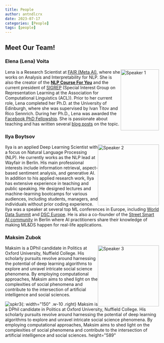 ```yaml
---
title: People
author: antndlcrx
date: 2023-07-17
categories: [People]
tags: [people]
---
```




## Meet Our Team!

### Elena (Lena) Voita

<div style="float: right;">
    <img src="https://i.postimg.cc/zB56DMP6/spkr1.jpg" alt="Speaker 1" width="125px" height="200px" />
</div>

Lena is a Research Scientist at [FAIR (Meta AI)](https://ai.meta.com/), where she works on Analysis and Interpretability for NLP. She is also the creator of the [**NLP Course For You**](https://lena-voita.github.io/nlp_course.html) and the current president of [SIGREP](https://www.sigrep.org/) (Special Interest Group on Representation Learning at the Association for Computational Linguistics (ACL)). Prior to her current role, Lena completed her Ph.D. at the University of Edinburgh, where she was supervised by Ivan Titov and Rico Sennrich. During her Ph.D., Lena was awarded the [Facebook PhD Fellowship](https://research.facebook.com/blog/2020/01/announcing-the-recipients-of-the-2020-facebook-fellowship-awards/). She is passionate about teaching and has written several [blog posts](https://lena-voita.github.io/posts.html) on the topic.

### Ilya Boytsov

<div style="float: right;">
    <img src="https://i.postimg.cc/PfyKYNPC/spkr2.jpg" alt="Speaker 2" width="200px"  height="200px" />
</div>

Ilya is an applied Deep Learning Scientist with a focus on Natural Language Processing (NLP). He currently works as the NLP lead at Wayfair in Berlin. His main professional interests include information retrieval, aspect-based sentiment analysis, and generative AI. In addition to his applied research work, Ilya has extensive experience in teaching and public speaking. He designed lectures and machine-learning bootcamps for various audiences, including students, managers, and individuals without prior coding experience. Ilya was a speaker at several top ML conferences in Europe, including [World Data Summit](https://worlddatasummit.com/) and [DSC Europe](https://datasciconference.com/). He is also a co-founder of the [Street Smart AI community](https://www.meetup.com/street-smart-ai-berlin-meetup/) in Berlin where AI practitioners share their knowledge of making ML&DS happen for real-life applications.

### Maksim Zubok

<div style="float: right;">
    <img src="https://i.postimg.cc/52gFkFWz/spkr3.jpg" alt="Speaker 3" width="200px"  height="200px" />
</div>

Maksim is a DPhil candidate in Politics at Oxford University, Nuffield College. His scholarly pursuits revolve around harnessing the potential of deep learning algorithms to explore and unravel intricate social science phenomena. By employing computational approaches, Maksim aims to shed light on the complexities of social phenomena and contribute to the intersection of artificial intelligence and social sciences.

![spkr3](https://i.postimg.cc/52gFkFWz/spkr3.jpg){: width="150" .w-10 .right}
Maksim is a DPhil candidate in Politics at Oxford University, Nuffield College. His scholarly pursuits revolve around harnessing the potential of deep learning algorithms to explore and unravel intricate social science phenomena. By employing computational approaches, Maksim aims to shed light on the complexities of social phenomena and contribute to the intersection of artificial intelligence and social sciences. height="589" 

